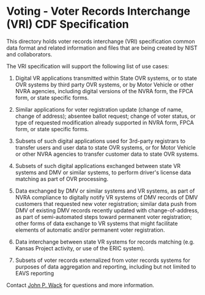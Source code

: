 # Voting - Voter Records Interchange (VRI) CDF Specification

This directory holds voter records interchange (VRI) specification common data format and related information and files that are being created by NIST and collaborators.  

The VRI specification will support the following list of use cases:

1. Digital VR applications transmitted within State OVR systems, or to state OVR systems by third party OVR systems, or by Motor Vehicle or other NVRA agencies, including digital versions of the NVRA form, the FPCA form, or state specific forms.

2. Similar applications for voter registration update (change of name, change of address); absentee ballot request; change of voter status, or type of requested modification already supported in NVRA form, FPCA form, or state specific forms.

3. Subsets of such digital applications used for 3rd-party registrars to transfer users and user data to state OVR systems, or for Motor Vehicle or other NVRA agencies to transfer customer data to state OVR systems.

4. Subsets of such digital applications exchanged between state VR systems and DMV or similar systems, to perform driver's license data matching as part of OVR processing.

5. Data exchanged by DMV or similar systems and VR systems, as part of NVRA compliance to digitally notify VR systems of DMV records of DMV customers that requested new voter registration; similar data push from DMV of existing DMV records recently updated with change-of-address, as part of semi-automated steps toward permanent voter registration; other forms of data exchange to VR systems that might facilitate elements of automatic and/or permanent voter registration.

6. Data interchange between state VR systems for records matching (e.g. Kansas Project activity, or use of the ERIC system).

7. Subsets of voter records externalized from voter records systems for purposes of data aggregation and reporting, including but not limited to EAVS reporting

Contact [John P. Wack](mailto:john.wack@nist.gov) for questions and more information.
